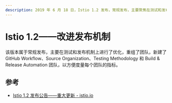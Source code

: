 ```yaml
---
description: 2019 年 6 月 18 日，Istio 1.2 发布，常规发布，主要聚焦在测试和发布机制。
---
```


# Istio 1.2——改进发布机制

该版本属于常规发布，主要在测试和发布机制上进行了优化，重组了团队，新建了 GitHub Workflow、Source Organization、Testing Methodology 和 Build & Release Automation 团队，以方便度量每个团队的指标。

## 参考

- [Istio 1.2 发布公告——重大更新 - istio.io](https://istio.io/latest/zh/news/releases/1.2.x/announcing-1.2/)